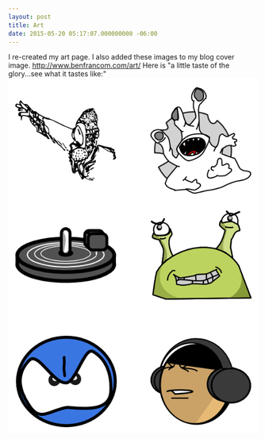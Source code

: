 ```yaml
---
layout: post
title: Art
date: 2015-05-20 05:17:07.000000000 -06:00
---
```

I re-created my art page.  I also added these images to my blog cover image.
http://www.benfrancom.com/art/
Here is "a little taste of the glory...see what it tastes like:"
![](/content/images/2015/05/Portfolio.png)
